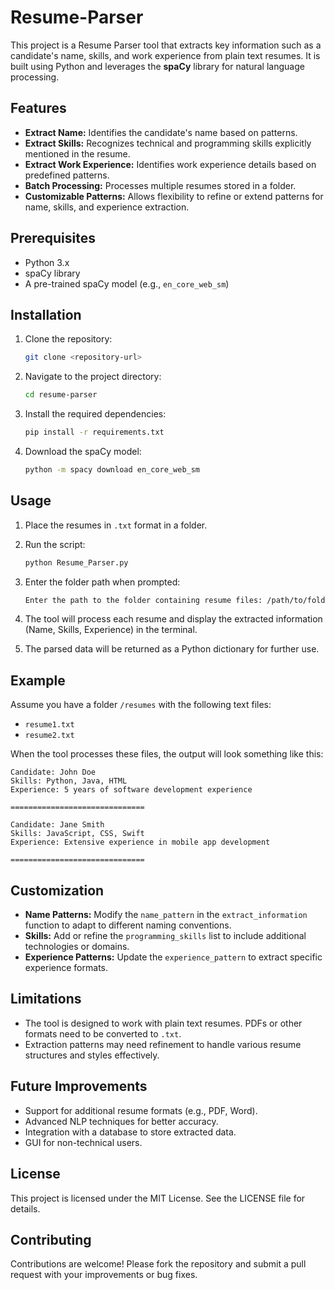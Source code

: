 # Resume-Parser

This project is a Resume Parser tool that extracts key information such as a candidate's name, skills, and work experience from plain text resumes. It is built using Python and leverages the **spaCy** library for natural language processing.

## Features

- **Extract Name:** Identifies the candidate's name based on patterns.
- **Extract Skills:** Recognizes technical and programming skills explicitly mentioned in the resume.
- **Extract Work Experience:** Identifies work experience details based on predefined patterns.
- **Batch Processing:** Processes multiple resumes stored in a folder.
- **Customizable Patterns:** Allows flexibility to refine or extend patterns for name, skills, and experience extraction.

## Prerequisites

- Python 3.x
- spaCy library
- A pre-trained spaCy model (e.g., `en_core_web_sm`)

## Installation

1. Clone the repository:
   ```bash
   git clone <repository-url>
   ```

2. Navigate to the project directory:
   ```bash
   cd resume-parser
   ```

3. Install the required dependencies:
   ```bash
   pip install -r requirements.txt
   ```

4. Download the spaCy model:
   ```bash
   python -m spacy download en_core_web_sm
   ```

## Usage

1. Place the resumes in `.txt` format in a folder.

2. Run the script:
   ```bash
   python Resume_Parser.py
   ```

3. Enter the folder path when prompted:
   ```bash
   Enter the path to the folder containing resume files: /path/to/folder
   ```

4. The tool will process each resume and display the extracted information (Name, Skills, Experience) in the terminal.

5. The parsed data will be returned as a Python dictionary for further use.

## Example

Assume you have a folder `/resumes` with the following text files:
- `resume1.txt`
- `resume2.txt`

When the tool processes these files, the output will look something like this:

```
Candidate: John Doe
Skills: Python, Java, HTML
Experience: 5 years of software development experience

==============================

Candidate: Jane Smith
Skills: JavaScript, CSS, Swift
Experience: Extensive experience in mobile app development

==============================
```

## Customization

- **Name Patterns:** Modify the `name_pattern` in the `extract_information` function to adapt to different naming conventions.
- **Skills:** Add or refine the `programming_skills` list to include additional technologies or domains.
- **Experience Patterns:** Update the `experience_pattern` to extract specific experience formats.

## Limitations

- The tool is designed to work with plain text resumes. PDFs or other formats need to be converted to `.txt`.
- Extraction patterns may need refinement to handle various resume structures and styles effectively.

## Future Improvements

- Support for additional resume formats (e.g., PDF, Word).
- Advanced NLP techniques for better accuracy.
- Integration with a database to store extracted data.
- GUI for non-technical users.

## License

This project is licensed under the MIT License. See the LICENSE file for details.

## Contributing

Contributions are welcome! Please fork the repository and submit a pull request with your improvements or bug fixes.


